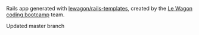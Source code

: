 Rails app generated with [lewagon/rails-templates](https://github.com/lewagon/rails-templates), created by the [Le Wagon coding bootcamp](https://www.lewagon.com) team.

Updated master branch
